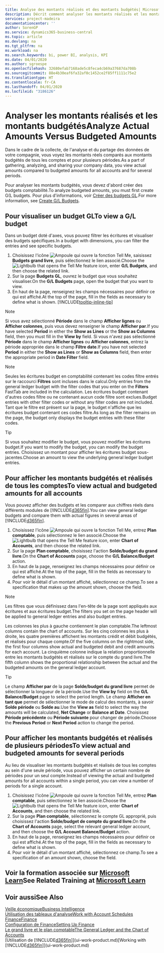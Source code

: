 ```yaml
---
title: Analyse des montants réalisés et des montants budgétés| Microsoft Docs
description: Décrit comment analyser les montants réalisés et les montants budgétés.
services: project-madeira
documentationcenter: ''
author: SorenGP
ms.service: dynamics365-business-central
ms.topic: article
ms.devlang: na
ms.tgt_pltfrm: na
ms.workload: na
ms.search.keywords: bi, power BI, analysis, KPI
ms.date: 04/01/2020
ms.author: sgroespe
ms.openlocfilehash: 32680efab7168ade5c8feca4cb69a37687da708b
ms.sourcegitcommit: 88e4b30eaf6fa32af0c1452ce2f85ff1111c75e2
ms.translationtype: HT
ms.contentlocale: fr-CA
ms.lasthandoff: 04/01/2020
ms.locfileid: "3186126"
---
```

# <a name="analyze-actual-amounts-versus-budgeted-amounts"></a><span data-ttu-id="c0f09-103">Analyser les montants réalisés et les montants budgétés</span><span class="sxs-lookup"><span data-stu-id="c0f09-103">Analyze Actual Amounts Versus Budgeted Amounts</span></span>
<span data-ttu-id="c0f09-104">Dans le cadre de la collecte, de l'analyse et du partage des données de votre compagnie, vous voyez les montants réels comparés aux montants budgétés de tous les comptes et pour plusieurs périodes.</span><span class="sxs-lookup"><span data-stu-id="c0f09-104">As a part of gathering, analyzing, and sharing your company data, you view actual amounts compared to budgeted amounts for all accounts and for several periods.</span></span>

<span data-ttu-id="c0f09-105">Pour analyser les montants budgétés, vous devez d'abord créer des budgets comptabilité.</span><span class="sxs-lookup"><span data-stu-id="c0f09-105">To analyze budgeted amounts, you must first create G(L budgets.</span></span> <span data-ttu-id="c0f09-106">Pour plus d'informations, voir [Créer des budgets GL](finance-how-create-budgets.md).</span><span class="sxs-lookup"><span data-stu-id="c0f09-106">For more information, see [Create G/L Budgets](finance-how-create-budgets.md).</span></span>

## <a name="to-view-a-gl-budget"></a><span data-ttu-id="c0f09-107">Pour visualiser un budget GL</span><span class="sxs-lookup"><span data-stu-id="c0f09-107">To view a G/L budget</span></span>
<span data-ttu-id="c0f09-108">Dans un budget doté d'axes, vous pouvez filtrer les écritures et visualiser des budgets spécifiques.</span><span class="sxs-lookup"><span data-stu-id="c0f09-108">In a budget with dimensions, you can filter the entries and see specific budgets.</span></span>

1. <span data-ttu-id="c0f09-109">Choisissez l'icône ![Ampoule qui ouvre la fonction Tell Me](media/ui-search/search_small.png "Dites-moi ce que vous voulez faire"), saisissez **Budgets grand livre**, puis sélectionnez le lien associé.</span><span class="sxs-lookup"><span data-stu-id="c0f09-109">Choose the ![Lightbulb that opens the Tell Me feature](media/ui-search/search_small.png "Tell me what you want to do") icon, enter **G/L Budgets**, and then choose the related link.</span></span>
2. <span data-ttu-id="c0f09-110">Sur la page **Budgets GL**, ouvrez le budget que vous souhaitez visualiser.</span><span class="sxs-lookup"><span data-stu-id="c0f09-110">On the **G/L Budgets** page, open the budget that you want to view.</span></span>  
3. <span data-ttu-id="c0f09-111">En haut de la page, renseignez les champs nécessaires pour définir ce qui est affiché.</span><span class="sxs-lookup"><span data-stu-id="c0f09-111">At the top of the page, fill in the fields as necessary to define what is shown.</span></span> [!INCLUDE[tooltip-inline-tip](includes/tooltip-inline-tip_md.md)]

> [!NOTE]  
>   <span data-ttu-id="c0f09-112">Si vous avez sélectionné **Période** dans le champ **Afficher lignes** ou **Afficher colonnes**, puis vous devez renseigner le champ **Afficher par**.</span><span class="sxs-lookup"><span data-stu-id="c0f09-112">If you have selected **Period** in either the **Show as Lines** or the **Show as Columns** field, then you must fill in the **View by** field.</span></span> <span data-ttu-id="c0f09-113">Si vous n'avez pas sélectionné **Période** dans le champ **Afficher lignes** ou **Afficher colonnes**, entrez la période appropriée dans le champ **Filtre date**.</span><span class="sxs-lookup"><span data-stu-id="c0f09-113">If you have not selected **Period** in either the **Show as Lines** or **Show as Columns** field, then enter the appropriate period in **Date Filter** field.</span></span>  

> [!NOTE]  
>   <span data-ttu-id="c0f09-114">Seules les écritures budget en comptabilité contenant les codes filtre entrés sur le raccourci **Filtres** sont incluses dans le calcul.</span><span class="sxs-lookup"><span data-stu-id="c0f09-114">Only entries from the general ledger budget with the filter codes that you enter on the **Filters** FastTab are included in the calculation.</span></span> <span data-ttu-id="c0f09-115">Les écritures budget contenant d'autres codes filtre ou ne contenant aucun code filtre sont exclues.</span><span class="sxs-lookup"><span data-stu-id="c0f09-115">Budget entries with other filter codes or without any filter codes are not included.</span></span> <span data-ttu-id="c0f09-116">Tant que le filtre est présent sur la page, le budget n'affiche que les écritures budget contenant ces codes filtre.</span><span class="sxs-lookup"><span data-stu-id="c0f09-116">As long as the filter remains on the page, the budget only displays the budget entries with these filter codes.</span></span>  

> [!TIP]  
>   <span data-ttu-id="c0f09-117">Si vous souhaitez modifier le budget, vous pouvez modifier les écritures budget.</span><span class="sxs-lookup"><span data-stu-id="c0f09-117">If you want to modify the budget, you can modify the budget entries.</span></span> <span data-ttu-id="c0f09-118">Choisissez un montant pour afficher les écritures budget sous-jacentes.</span><span class="sxs-lookup"><span data-stu-id="c0f09-118">Choose an amount to view the underlying general ledger budget entries.</span></span>

## <a name="to-view-actual-and-budgeted-amounts-for-all-accounts"></a><span data-ttu-id="c0f09-119">Pour afficher les montants budgétés et réalisés de tous les comptes</span><span class="sxs-lookup"><span data-stu-id="c0f09-119">To view actual and budgeted amounts for all accounts</span></span>  
<span data-ttu-id="c0f09-120">Vous pouvez afficher des budgets et les comparer aux chiffres réels dans différents modules de [!INCLUDE[d365fin](includes/d365fin_md.md)].</span><span class="sxs-lookup"><span data-stu-id="c0f09-120">You can view general ledger budgets and compare them with actual figures in several areas of [!INCLUDE[d365fin](includes/d365fin_md.md)].</span></span>

1. <span data-ttu-id="c0f09-121">Choisissez l'icône ![Ampoule qui ouvre la fonction Tell Me](media/ui-search/search_small.png "Dites-moi ce que vous voulez faire"), entrez **Plan comptable**, puis sélectionnez le lien associé.</span><span class="sxs-lookup"><span data-stu-id="c0f09-121">Choose the ![Lightbulb that opens the Tell Me feature](media/ui-search/search_small.png "Tell me what you want to do") icon, enter **Chart of Accounts**, and then choose the related link.</span></span>  
2. <span data-ttu-id="c0f09-122">Sur la page **Plan comptable**, choisissez l'action **Solde/budget du grand livre**.</span><span class="sxs-lookup"><span data-stu-id="c0f09-122">On the **Chart of Accounts** page, choose the **G/L Balance/Budget** action.</span></span>
3. <span data-ttu-id="c0f09-123">En haut de la page, renseignez les champs nécessaires pour définir ce qui est affiché.</span><span class="sxs-lookup"><span data-stu-id="c0f09-123">At the top of the page, fill in the fields as necessary to define what is shown.</span></span>  
4. <span data-ttu-id="c0f09-124">Pour voir le détail d'un montant affiché, sélectionnez ce champ.</span><span class="sxs-lookup"><span data-stu-id="c0f09-124">To see a specification that makes up the amount shown, choose the field.</span></span>  

> [!NOTE]  
>   <span data-ttu-id="c0f09-125">Les filtres que vous définissez dans l'en-tête de la page sont appliqués aux écritures et aux écritures budget.</span><span class="sxs-lookup"><span data-stu-id="c0f09-125">The filters you set on the page header will be applied to general ledger entries and also budget entries.</span></span>

<span data-ttu-id="c0f09-126">Les colonnes les plus à gauche contiennent le plan comptable.</span><span class="sxs-lookup"><span data-stu-id="c0f09-126">The leftmost columns contain the chart of accounts.</span></span> <span data-ttu-id="c0f09-127">Sur les cinq colonnes les plus à droite, les quatre premières affichent les montants crédit et débit budgétés, et réalisés pour chaque compte.</span><span class="sxs-lookup"><span data-stu-id="c0f09-127">Of the five columns on the rightmost side, the first four columns show actual and budgeted debit and credit amounts for each account.</span></span> <span data-ttu-id="c0f09-128">La cinquième colonne indique la relation proportionnelle entre les montants budgétés et réalisés sur le compte du grand livre.</span><span class="sxs-lookup"><span data-stu-id="c0f09-128">The fifth column shows the proportional relationship between the actual and the budgeted amounts on the general ledger account.</span></span>  

> [!TIP]  
>   <span data-ttu-id="c0f09-129">Le champ **Afficher par** de la page **Solde/budget du grand livre** permet de sélectionner la longueur de la période.</span><span class="sxs-lookup"><span data-stu-id="c0f09-129">Use the **View by** field on the **G/L Balance/Budget** page to select the period length.</span></span> <span data-ttu-id="c0f09-130">Le champ **Afficher en tant que** permet de sélectionner le mode de calcul des montants, à savoir **Solde période** ou **Solde au**.</span><span class="sxs-lookup"><span data-stu-id="c0f09-130">Use the **View as** field to select the way the amounts will be calculated, **Net Change** or **Balance at Date**.</span></span> <span data-ttu-id="c0f09-131">Choisissez **Période précédente** ou **Période suivante** pour changer de période.</span><span class="sxs-lookup"><span data-stu-id="c0f09-131">Choose the **Previous Period** or **Next Period** action to change the period.</span></span>  

## <a name="to-view-actual-and-budgeted-amounts-for-several-periods"></a><span data-ttu-id="c0f09-132">Pour afficher les montants budgétés et réalisés de plusieurs périodes</span><span class="sxs-lookup"><span data-stu-id="c0f09-132">To view actual and budgeted amounts for several periods</span></span>  
<span data-ttu-id="c0f09-133">Au lieu de visualiser les montants budgétés et réalisés de tous les comptes au sein d'une seule période, vous pouvez afficher un certain nombre de périodes pour un seul compte.</span><span class="sxs-lookup"><span data-stu-id="c0f09-133">Instead of viewing the actual and budgeted amounts for all accounts within a single period, you can view a number of periods for a single account.</span></span>  

1. <span data-ttu-id="c0f09-134">Choisissez l'icône ![Ampoule qui ouvre la fonction Tell Me](media/ui-search/search_small.png "Dites-moi ce que vous voulez faire"), entrez **Plan comptable**, puis sélectionnez le lien associé.</span><span class="sxs-lookup"><span data-stu-id="c0f09-134">Choose the ![Lightbulb that opens the Tell Me feature](media/ui-search/search_small.png "Tell me what you want to do") icon, enter **Chart of Accounts**, and then choose the related link.</span></span>  
2. <span data-ttu-id="c0f09-135">Sur la page **Plan comptable**, sélectionnez le compte GL approprié, puis choisissez l'action **Solde/budget de compte du grand livre**.</span><span class="sxs-lookup"><span data-stu-id="c0f09-135">On the **Chart of Accounts** page, select the relevant general ledger account, and then choose the **G/L Account Balance/Budget** action.</span></span>  
3. <span data-ttu-id="c0f09-136">En haut de la page, renseignez les champs nécessaires pour définir ce qui est affiché.</span><span class="sxs-lookup"><span data-stu-id="c0f09-136">At the top of the page, fill in the fields as necessary to define what is shown.</span></span>   
4. <span data-ttu-id="c0f09-137">Pour voir le détail d'un montant affiché, sélectionnez ce champ.</span><span class="sxs-lookup"><span data-stu-id="c0f09-137">To see a specification of an amount shown, choose the field.</span></span>  

## <a name="see-related-training-at-microsoft-learn"></a><span data-ttu-id="c0f09-138">Voir la formation associée sur [Microsoft Learn](/learn/modules/budgets-exchange-rates-dynamics-365-business-central/index)</span><span class="sxs-lookup"><span data-stu-id="c0f09-138">See Related Training at [Microsoft Learn](/learn/modules/budgets-exchange-rates-dynamics-365-business-central/index)</span></span>

## <a name="see-also"></a><span data-ttu-id="c0f09-139">Voir aussi</span><span class="sxs-lookup"><span data-stu-id="c0f09-139">See Also</span></span>
[<span data-ttu-id="c0f09-140">Veille économique</span><span class="sxs-lookup"><span data-stu-id="c0f09-140">Business Intelligence</span></span>](bi.md)  
[<span data-ttu-id="c0f09-141">Utilisation des tableaux d'analyse</span><span class="sxs-lookup"><span data-stu-id="c0f09-141">Work with Account Schedules</span></span>](bi-how-work-account-schedule.md)  
[<span data-ttu-id="c0f09-142">Finance</span><span class="sxs-lookup"><span data-stu-id="c0f09-142">Finance</span></span>](finance.md)  
[<span data-ttu-id="c0f09-143">Configuration de Finance</span><span class="sxs-lookup"><span data-stu-id="c0f09-143">Setting Up Finance</span></span>](finance-setup-finance.md)  
[<span data-ttu-id="c0f09-144">Le grand livre et le plan comptable</span><span class="sxs-lookup"><span data-stu-id="c0f09-144">The General Ledger and the Chart of Accounts</span></span>](finance-general-ledger.md)  
<span data-ttu-id="c0f09-145">[Utilisation de [!INCLUDE[d365fin](includes/d365fin_md.md)]](ui-work-product.md)</span><span class="sxs-lookup"><span data-stu-id="c0f09-145">[Working with [!INCLUDE[d365fin](includes/d365fin_md.md)]](ui-work-product.md)</span></span>  
